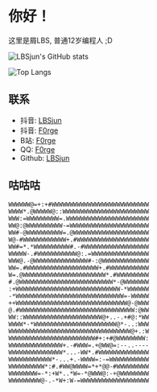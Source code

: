 # 你好！

这里是屑LBS, 普通12岁编程人 ;D

![LBSjun's GitHub stats](https://github-readme-stats.vercel.app/api?username=LBSjun&show_icons=true&hide=contribs,prs)

![Top Langs](https://github-readme-stats.vercel.app/api/top-langs/?username=LBSjun&layout=compact)

## 联系

+ 抖音: [LBSjun](https://www.douyin.com/user/MS4wLjABAAAA761wz67ULCRwFYYDM45B3szmfeqKRg74c0KPxaIQVOo)
+ 抖音: [F0rge](https://www.douyin.com/user/MS4wLjABAAAAUML18B7oC3lyzUV-3InaQOsskF4_l8E7j7ie_Ff_3ZI)
+ B站: [F0rge](https://space.bilibili.com/1877686494)
+ QQ: [F0rge](https://qm.qq.com/cgi-bin/qm/qr?k=7XY3rxX6fQnuCo0lOGhJlHUJEG7wGRa9&noverify=0)
+ Github: [LBSjun](https://github.com/LBSjun)

## 咕咕咕

```
WWWWWW@=+:+#WWWWWWWWWWWWWWWWWWWWWWWWWWW
WWWW*.@WWWWW@::WWWWWWWWWWWWWWWWWWWWWWWW
WWW:=WWWWWWWWW=.WWWWWWWWWWWWWWWWWWWWWWW
WW@:@WWWWWWWWWW-=WWWWWWWWWWWWWWWWWWWWWW
WW#-@WWWWWWWWWW=.@WWWWWWWWWWWWWWWWWWWWW
W@-#WWWWWWWWWWWW+.#WWWWWWWWWWWWWWWWWWWW
WW#=*.*WWWWWWWWWW#.-#WWWWWWWWWWWWWWWWWW
WWWWW-.#WWWWWWWWWWW@:.=WWWWWWWWWWWWWWWW
WWW@.-@WWWWWWWWWWWWWWW#-:@WWWWWWWWWWWWW
WW=.#WWWWWWWWWWWWWWWWWWWW+.#WWWWWWWWWWW
W=.@WWWWWWWWWWWWWWWWWWWWWWW*.#WWWWWWWWW
#.@WWWWWWWWWWWWWWWWWWWWWWWWWW*-@WWWWWWW
:+WWWWWWWWWWWWWWWWWWWWWWWWWWWWW-*WWWWWW
-*WWWWWWWWWWWWWWWWWWWWWWWWWWWWWW=-WWWWW
++WWWWWWWWWWWWWWWWWWWWWWWWWWWWWWW@-@WWW
@.#WWWWWWWWWWWWWWWWWWWWWWWWWWWWWWWW:@WW
WW::WWWWWWWWWWWWWWWWWWWWWW@+..-.+#@:*WW
WWWW*-*WWWWWWWWWWWWWWWWWWWWWWW@*-..:WWW
WWWWWWWWWWWWWWWWWWWWWWWWWWWWWWWWWW@+.:W
WWWWWWWWWWWWWWWWWWWWWWWW#+:+#@WWWWWWWW:
WWWWWWWWWWWWWWW+.-#WWW=.+@WW@=:--..----
WWWWWWWWWWWWWWW*...-WW*.#WWWWWWWWWWWWWW
WWWWWWWWWWWW*-...+.-WWWW=:-=WWWWWWWWWWW
WWWWWWWWWW*:#.#WW@WWWW=*+*@@-#WWWWWWWWW
WWWWWWWW=-*:+W*..*W=-*@WWW@:-+@WWWWWWWW
WWWWWWWWW@-.-*W+:W-=WWWWWWWWWWWWWWWWWWW
```
